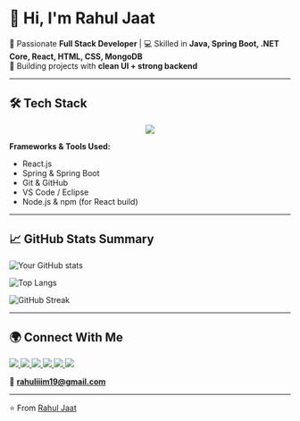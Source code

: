 # 👋 Hi, I'm Rahul Jaat  

🌟 Passionate **Full Stack Developer** | 💻 Skilled in **Java, Spring Boot, .NET Core, React, HTML, CSS, MongoDB**  
🚀 Building projects with **clean UI + strong backend**  


---



## 🛠️ Tech Stack
<div align="center">

<p>
  <img src="https://skillicons.dev/icons?i=java,html,css,js,react,cpp,c,spring,git" />
</p>

</div>

**Frameworks & Tools Used:**  
- React.js  
- Spring & Spring Boot  
- Git & GitHub  
- VS Code / Eclipse  
- Node.js & npm (for React build)

---

## 📈 GitHub Stats Summary  

![Your GitHub stats](https://github-readme-stats.vercel.app/api?username=rahulchoudhary2002&show_icons=true&theme=tokyonight)  

![Top Langs](https://github-readme-stats.vercel.app/api/top-langs/?username=rahulchoudhary2002&layout=compact&theme=tokyonight)  

![GitHub Streak](https://github-readme-streak-stats.herokuapp.com/?user=rahulchoudhary2002&theme=tokyonight)  

---

## 🌍 Connect With Me  

<p align="left">
  <a href="https://github.com/your-username" target="_blank">
    <img src="https://img.shields.io/badge/GitHub-181717?style=for-the-badge&logo=github&logoColor=white"/>
  </a>
  <a href="https://linkedin.com/in/your-linkedin" target="_blank">
    <img src="https://img.shields.io/badge/LinkedIn-0A66C2?style=for-the-badge&logo=linkedin&logoColor=white"/>
  </a>
  <a href="mailto:your-email@example.com">
    <img src="https://img.shields.io/badge/Email-D14836?style=for-the-badge&logo=gmail&logoColor=white"/>
  </a>
  <a href="https://twitter.com/your-twitter" target="_blank">
    <img src="https://img.shields.io/badge/Twitter-1DA1F2?style=for-the-badge&logo=twitter&logoColor=white"/>
  </a>
  <a href="https://leetcode.com/your-leetcode" target="_blank">
    <img src="https://img.shields.io/badge/LeetCode-FFA116?style=for-the-badge&logo=leetcode&logoColor=black"/>
  </a>
  <a href="https://www.hackerrank.com/your-hackerrank" target="_blank">
    <img src="https://img.shields.io/badge/HackerRank-2EC866?style=for-the-badge&logo=hackerrank&logoColor=white"/>
  </a>
</p>

📧 **rahuliiim19@gmail.com**  

---
⭐️ From [Rahul Jaat](https://github.com/rahuljaat)
